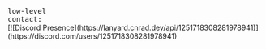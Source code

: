 <div>
<br>
<samp>
low-level
</samp>

<br>
<samp>
contact:
</samp>
<br>
[![Discord Presence](https://lanyard.cnrad.dev/api/1251718308281978941)](https://discord.com/users/1251718308281978941)

</div>
